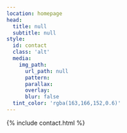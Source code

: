 ```yaml
---
location: homepage
head:
  title: null
  subtitle: null
style:
  id: contact
  class: 'alt'
  media:
    img_path:
      url_path: null
      pattern:
      parallax:
      overlay:
      blur: false
  tint_color: 'rgba(163,166,152,0.6)'
---
```

{% include contact.html %}
